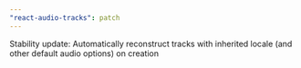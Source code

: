 ```yaml
---
"react-audio-tracks": patch
---
```


Stability update: Automatically reconstruct tracks with inherited locale (and other default audio options) on creation
